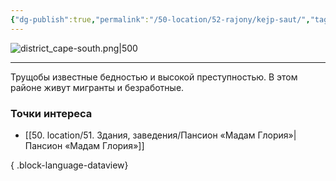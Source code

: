 ```yaml
---
{"dg-publish":true,"permalink":"/50-location/52-rajony/kejp-saut/","tags":["локация/район"]}
---
```


![district_cape-south.png|500](/img/user/90.%20files/district_cape-south.png)
***
Трущобы известные бедностью и высокой преступностью. В этом районе живут мигранты и безработные.
### Точки интереса
- [[50. location/51. Здания, заведения/Пансион «Мадам Глория»\|Пансион «Мадам Глория»]]

{ .block-language-dataview}